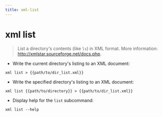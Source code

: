 ```yaml
---
title: xml-list
---
```

# xml list

> List a directory's contents (like `ls`) in XML format.
> More information: <http://xmlstar.sourceforge.net/docs.php>.

- Write the current directory's listing to an XML document:

`xml list > {{path/to/dir_list.xml}}`

- Write the specified directory's listing to an XML document:

`xml list {{path/to/directory}} > {{path/to/dir_list.xml}}`

- Display help for the `list` subcommand:

`xml list --help`
